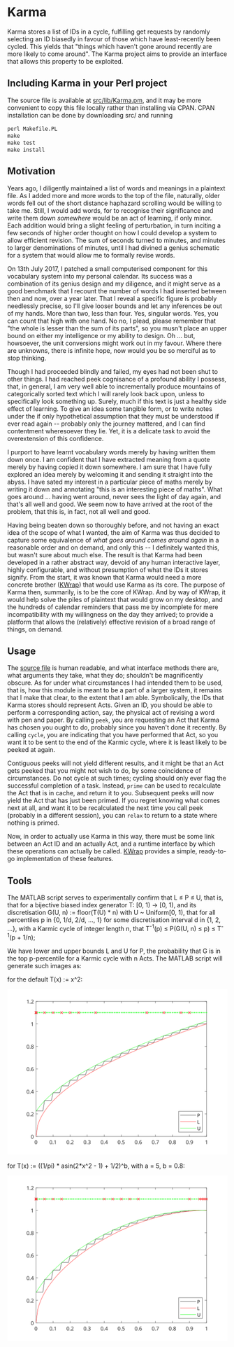 # Karma
Karma stores a list of IDs in a cycle, fulfilling get requests by randomly selecting an ID biasedly in favour of those which have least-recently been cycled. This yields that "things which haven't gone around recently are more likely to come around". The Karma project aims to provide an interface that allows this property to be exploited.

## Including Karma in your Perl project
The source file is available at [src/lib/Karma.pm](./src/lib/Karma.pm?ts=4), and it may be more convenient to copy this file locally rather than installing via CPAN. CPAN installation can be done by downloading src/ and running
```
perl Makefile.PL
make
make test
make install
```

## Motivation
Years ago, I diligently maintained a list of words and meanings in a plaintext file. As I added more and more words to the top of the file, naturally, older words fell out of the short distance haphazard scrolling would be willing to take me. Still, I would add words, for to recognise their significance and write them down *somewhere* would be an act of learning, if only minor. Each addition would bring a slight feeling of perturbation, in turn inciting a few seconds of higher order thought on how I could develop a system to allow efficient revision. The sum of seconds turned to minutes, and minutes to larger denominations of minutes, until I had divined a genius schematic for a system that would allow me to formally revise words.

On 13th July 2017, I patched a small computerised component for this vocabulary system into my personal calendar. Its success was a combination of its genius design and my diligence, and it might serve as a good benchmark that I recount the number of words I had inserted between then and now, over a year later. That I reveal a specific figure is probably needlessly precise, so I'll give looser bounds and let any inferences be out of my hands. More than two, less than four. Yes, singular words. Yes, you can count that high with one hand. No no, I plead, please remember that "the whole is lesser than the sum of its parts", so you musn't place an upper bound on either my intelligence or my ability to design. Oh ... but, howsoever, the unit conversions might work out in my favour. Where there are unknowns, there is infinite hope, now would you be so merciful as to stop thinking.

Though I had proceeded blindly and failed, my eyes had not been shut to other things. I had reached peek cognisance of a profound ability I possess, that, in general, I am very well able to incrementally produce mountains of categorically sorted text which I will rarely look back upon, unless to specifically look something up. Surely, much if this text is just a healthy side effect of learning. To give an idea some tangible form, or to write notes under the if only hypothetical assumption that they must be understood if ever read again -- probably only the journey mattered, and I can find contentment wheresoever they lie. Yet, it is a delicate task to avoid the overextension of this confidence. 

I purport to have learnt vocabulary words merely by having written them down once. I am confident that I have extracted meaning from a quote merely by having copied it down somewhere. I am sure that I have fully explored an idea merely by welcoming it and sending it straight into the abyss. I have sated my interest in a particular piece of maths merely by writing it down and annotating "this is an interesting piece of maths". What goes around ... having went around, never sees the light of day again, and that's all well and good. We seem now to have arrived at the root of the problem, that this is, in fact, not all well and good.

Having being beaten down so thoroughly before, and not having an exact idea of the scope of what I wanted, the aim of Karma was thus decided to capture some equivalence of *what goes around comes around again* in a reasonable order and on demand, and only this -- I definitely wanted this, but wasn't sure about much else. The result is that Karma had been developed in a rather abstract way, devoid of any human interactive layer, highly configurable, and without presumption of what the IDs it stores signify. From the start, it was known that Karma would need a more concrete brother ([KWrap](https://github.com/nick-killeen/kwrap/)) that would use Karma as its core. The purpose of Karma then, summarily, is to be the core of KWrap. And by way of KWrap, it would help solve the piles of plaintext that would grow on my desktop, and the hundreds of calendar reminders that pass me by incomplete for mere incompatibility with my willingness on the day they arrived; to provide a platform that allows the (relatively) effective revision of a broad range of things, on demand.

## Usage
The  [source file](./src/lib/Karma.pm?ts=4) is human readable, and what interface methods there are, what arguments they take, what they do; shouldn't be magnificently obscure. As for under what circumstances I had intended them to be used, that is, how this module is meant to be a part of a larger system, it remains that I make that clear, to the extent that I am able.
Symbolically, the IDs that Karma stores should represent Acts. Given an ID, you should be able to perform a corresponding action, say, the physical act of revising a word with pen and paper. By calling `peek`, you are requesting an Act that Karma has chosen you ought to do, probably since you haven't done it recently. By calling `cycle`, you are indicating that you have performed that Act, so you want it to be sent to the end of the Karmic cycle, where it is least likely to be peeked at again. 

Contiguous peeks will not yield different results, and it might be that an Act gets peeked that you might not wish to do, by some coincidence of circumstances. Do not cycle at such times; cycling should only ever flag the successful completion of a task. Instead, `prime` can be used to recalculate the Act that is in cache, and return it to you. Subsequent peeks will now yield the Act that has just been primed. If you regret knowing what comes next at all, and want it to be recalculated the next time you call peek (probably in a different session), you can `relax` to return to a state where nothing is primed.

Now, in order to actually use Karma in this way, there must be some link between an Act ID and an actually Act, and a runtime interface by which these operations can actually be called. [KWrap](https://github.com/nick-killeen/kwrap/) provides a simple, ready-to-go implementation of these features.

## Tools
The MATLAB script serves to experimentally confirm that L ≤ P ≤ U, that is, that for a bijective biased index generator T: \[0, 1) -> \[0, 1), and its discretisation G(U, n) := floor(T(U) * n) with U ~ Uniform\[0, 1), that for all percentiles p in {0, 1/d, 2/d, ..., 1} for some discretisation interval d in {1, 2, ...}, with a Karmic cycle of integer length n, that T<sup>-1</sup>(p) ≤ P(G(U, n) ≤ p) ≤ T<sup>-1</sup>(p + 1/n);
 
We have lower and upper bounds L and U for P, the probability that G is in the top p-percentile for a Karmic cycle with n Acts. The MATLAB script will generate such images as:

for the default T(x) := x^2:
<p align="center">
<img src="./images/fat-tailed.svg">
</p>

for T(x) := ((1/pi) \* asin(2\*x^2 - 1) + 1/2)^b, with a = 5, b = 0.8:
<p align="center">
<img src="./images/thin-tailed.svg">
</p>


